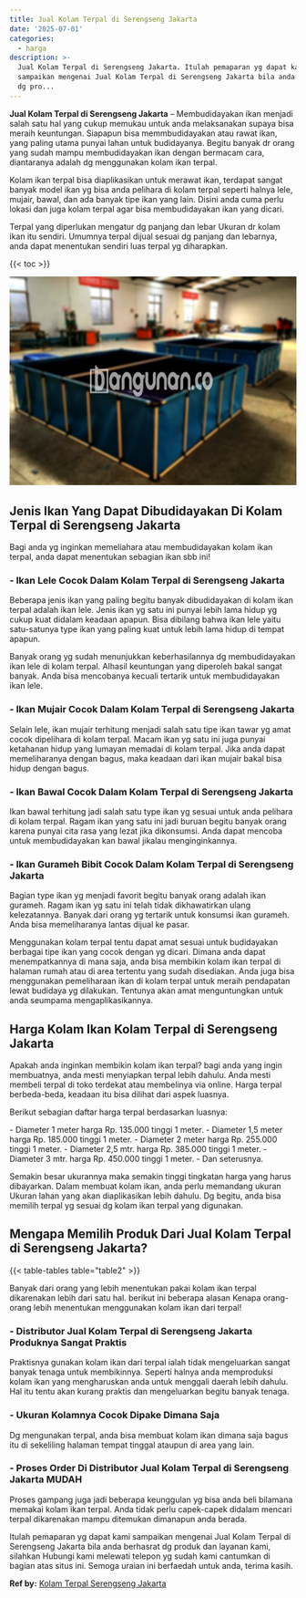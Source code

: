 ```yaml
---
title: Jual Kolam Terpal di Serengseng Jakarta
date: '2025-07-01'
categories:
  - harga
description: >-
  Jual Kolam Terpal di Serengseng Jakarta. Itulah pemaparan yg dapat kami
  sampaikan mengenai Jual Kolam Terpal di Serengseng Jakarta bila anda berhasrat
  dg pro...
---
```


**Jual Kolam Terpal di Serengseng Jakarta** – Membudidayakan ikan menjadi salah satu hal yang cukup memukau untuk anda melaksanakan supaya bisa meraih keuntungan. Siapapun bisa memmbudidayakan atau rawat ikan, yang paling utama punyai lahan untuk budidayanya. Begitu banyak dr orang yang sudah mampu membudidayakan ikan dengan bermacam cara, diantaranya adalah dg menggunakan kolam ikan terpal.

Kolam ikan terpal bisa diaplikasikan untuk merawat ikan, terdapat sangat banyak model ikan yg bisa anda pelihara di kolam terpal seperti halnya lele, mujair, bawal, dan ada banyak tipe ikan yang lain. Disini anda cuma perlu lokasi dan juga kolam terpal agar bisa membudidayakan ikan yang dicari.

Terpal yang diperlukan mengatur dg panjang dan lebar Ukuran dr kolam ikan itu sendiri. Umumnya terpal dijual sesuai dg panjang dan lebarnya, anda dapat menentukan sendiri luas terpal yg diharapkan.

{{< toc >}}

![Jual Kolam Terpal di Serengseng Jakarta](/images/jual-kolam-terpal-20.png)

## Jenis Ikan Yang Dapat Dibudidayakan Di Kolam Terpal di Serengseng Jakarta

Bagi anda yg inginkan memeliahara atau membudidayakan kolam ikan terpal, anda dapat menentukan sebagian ikan sbb ini!

### \- Ikan Lele Cocok Dalam Kolam Terpal di Serengseng Jakarta

Beberapa jenis ikan yang paling begitu banyak dibudidayakan di kolam ikan terpal adalah ikan lele. Jenis ikan yg satu ini punyai lebih lama hidup yg cukup kuat didalam keadaan apapun. Bisa dibilang bahwa ikan lele yaitu satu-satunya type ikan yang paling kuat untuk lebih lama hidup di tempat apapun.

Banyak orang yg sudah menunjukkan keberhasilannya dg membudidayakan ikan lele di kolam terpal. Alhasil keuntungan yang diperoleh bakal sangat banyak. Anda bisa mencobanya kecuali tertarik untuk membudidayakan ikan lele.

### \- Ikan Mujair Cocok Dalam Kolam Terpal di Serengseng Jakarta

Selain lele, ikan mujair terhitung menjadi salah satu tipe ikan tawar yg amat cocok dipelihara di kolam terpal. Macam ikan yg satu ini juga punyai ketahanan hidup yang lumayan memadai di kolam terpal. Jika anda dapat memeliharanya dengan bagus, maka keadaan dari ikan mujair bakal bisa hidup dengan bagus.

### \- Ikan Bawal Cocok Dalam Kolam Terpal di Serengseng Jakarta

Ikan bawal terhitung jadi salah satu type ikan yg sesuai untuk anda pelihara di kolam terpal. Ragam ikan yang satu ini jadi buruan begitu banyak orang karena punyai cita rasa yang lezat jika dikonsumsi. Anda dapat mencoba untuk membudidayakan kan bawal jikalau menginginkannya.

### \- Ikan Gurameh Bibit Cocok Dalam Kolam Terpal di Serengseng Jakarta

Bagian type ikan yg menjadi favorit begitu banyak orang adalah ikan gurameh. Ragam ikan yg satu ini telah tidak dikhawatirkan ulang kelezatannya. Banyak dari orang yg tertarik untuk konsumsi ikan gurameh. Anda bisa memeliharanya lantas dijual ke pasar.

Menggunakan kolam terpal tentu dapat amat sesuai untuk budidayakan berbagai tipe ikan yang cocok dengan yg dicari. Dimana anda dapat menempatkannya di mana saja, anda bisa membikin kolam ikan terpal di halaman rumah atau di area tertentu yang sudah disediakan. Anda juga bisa menggunakan pemeliharaan ikan di kolam terpal untuk meraih pendapatan lewat budidaya yg dilakukan. Tentunya akan amat menguntungkan untuk anda seumpama mengaplikasikannya.

## Harga Kolam Ikan Kolam Terpal di Serengseng Jakarta

Apakah anda inginkan membikin kolam ikan terpal? bagi anda yang ingin membuatnya, anda mesti menyiapkan terpal lebih dahulu. Anda mesti membeli terpal di toko terdekat atau membelinya via online. Harga terpal berbeda-beda, keadaan itu bisa dilihat dari aspek luasnya.

Berikut sebagian daftar harga terpal berdasarkan luasnya:

\- Diameter 1 meter harga Rp. 135.000 tinggi 1 meter. - Diameter 1,5 meter harga Rp. 185.000 tinggi 1 meter. - Diameter 2 meter harga Rp. 255.000 tinggi 1 meter. - Diameter 2,5 mtr. harga Rp. 385.000 tinggi 1 meter. - Diameter 3 mtr. harga Rp. 450.000 tinggi 1 meter. - Dan seterusnya.

Semakin besar ukurannya maka semakin tinggi tingkatan harga yang harus dibayarkan. Dalam membuat kolam ikan, anda perlu memandang ukuran Ukuran lahan yang akan diaplikasikan lebih dahulu. Dg begitu, anda bisa memilih terpal yg sesuai dg kolam ikan terpal yang digunakan.

## Mengapa Memilih Produk Dari Jual Kolam Terpal di Serengseng Jakarta?

{{< table-tables table="table2" >}}

Banyak dari orang yang lebih menentukan pakai kolam ikan terpal dikarenakan lebih dari satu hal. berikut ini beberapa alasan Kenapa orang-orang lebih menentukan menggunakan kolam ikan dari terpal!

### \- Distributor Jual Kolam Terpal di Serengseng Jakarta Produknya Sangat Praktis

Praktisnya gunakan kolam ikan dari terpal ialah tidak mengeluarkan sangat banyak tenaga untuk membikinnya. Seperti halnya anda memproduksi kolam ikan yang mengharuskan anda untuk menggali daerah lebih dahulu. Hal itu tentu akan kurang praktis dan mengeluarkan begitu banyak tenaga.

### \- Ukuran Kolamnya Cocok Dipake Dimana Saja

Dg mengunakan terpal, anda bisa membuat kolam ikan dimana saja bagus itu di sekeliling halaman tempat tinggal ataupun di area yang lain.

### \- Proses Order Di Distributor Jual Kolam Terpal di Serengseng Jakarta MUDAH

Proses gampang juga jadi beberapa keunggulan yg bisa anda beli bilamana memakai kolam ikan terpal. Anda tidak perlu capek-capek didalam mencari terpal dikarenakan mampu ditemukan dimanapun anda berada.

Itulah pemaparan yg dapat kami sampaikan mengenai Jual Kolam Terpal di Serengseng Jakarta bila anda berhasrat dg produk dan layanan kami, silahkan Hubungi kami melewati telepon yg sudah kami cantumkan di bagian atas situs ini. Semoga uraian ini berfaedah untuk anda, terima kasih.

**Ref by:** [Kolam Terpal Serengseng Jakarta](https://id.wikipedia.org/wiki/Kolam)
